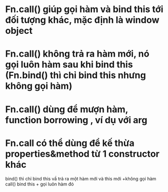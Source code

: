 # Fn.call() giúp gọi hàm và bind this tới đối tượng khác, mặc định là window object 
# Fn.call() không trả ra hàm mới, nó gọi luôn hàm sau khi bind this (Fn.bind() thì chỉ bind this nhưng không gọi hàm)
# Fn.call() dùng để mượn hàm, function borrowing , ví dụ với arg
# Fn.call có thể dùng để kế thừa properties&method từ 1 constructor khác 


bind() thì chỉ bind this vầ trả ra một hàm mới và this mới +không gọi hàm 
call() bind this  + gọi luôn hàm đó 





